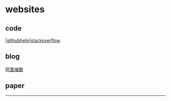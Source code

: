 # websites
## code
|[githubhelp][githubhelp]|[stackoverflow][stackflow]
## blog
[阿里褚霸][阿里褚霸]
## paper
______
[githubhelp]:https://help.github.com/articles/error-repository-not-found/
[stackflow]:https://stackoverflow.com/
[阿里褚霸]:http://blog.yufeng.info/
